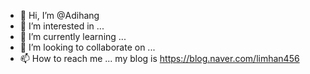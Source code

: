 - 👋 Hi, I’m @Adihang
- 👀 I’m interested in ...
- 🌱 I’m currently learning ...
- 💞️ I’m looking to collaborate on ...
- 📫 How to reach me ...
my blog is https://blog.naver.com/limhan456
